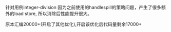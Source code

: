 针对用例integer-division
因为之前使用的handlespill的策略问题，产生了很多额外的load store,
所以消除后性能提升很大。

原本汇编20000+(开启了其他优化),开启该优化后代码量剩余17000+